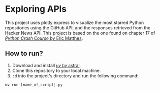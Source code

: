 # Exploring APIs

This project uses plotly express to visualize the most starred Python repositories using the GitHub API, and the responses retrieved from the Hacker News API. This project is based on the one found on chapter 17 of [_Python Crash Course_ by Eric Matthes](https://nostarch.com/python-crash-course-3rd-edition).

## How to run?

1. Download and install [uv by astral](https://docs.astral.sh/uv/getting-started/installation/).
2. Clone this repository to your local machine.
3. `cd` into the project's directory and run the following command:

```shell
uv run [name_of_script].py
```
